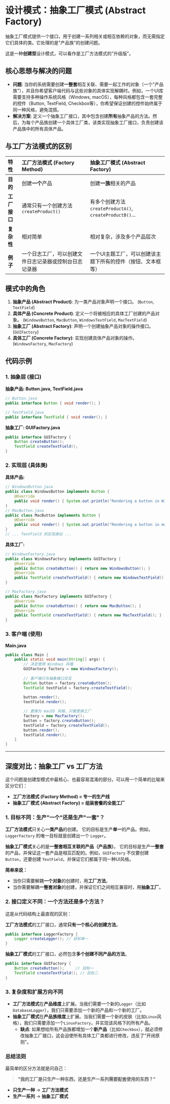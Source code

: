 # 设计模式：抽象工厂模式 (Abstract Factory)

抽象工厂模式提供一个接口，用于创建一系列相关或相互依赖的对象，而无需指定它们具体的类。它处理的是"产品族"的创建问题。

这是一种**创建型**设计模式，可以看作是工厂方法模式的"升级版"。

## 核心思想与解决的问题

*   **问题**: 当你的系统需要创建**一整套**相互关联、需要一起工作的对象（一个"产品族"），并且你希望客户端代码与这些对象的具体实现解耦时。例如，一个UI库需要支持多种操作系统风格（Windows, macOS），每种风格都包含一套完整的控件（Button, TextField, Checkbox等），你希望保证创建的控件始终属于同一种风格，避免混搭。
*   **解决方案**: 定义一个抽象工厂接口，其中包含创建**所有**抽象产品的方法。然后，为每个产品族创建一个具体工厂类，该类实现抽象工厂接口，负责创建该产品族中的所有具体产品。

## 与工厂方法模式的区别

| 特性 | 工厂方法模式 (Factory Method) | 抽象工厂模式 (Abstract Factory) |
| :--- | :--- | :--- |
| **目的** | 创建**一个**产品 | 创建**一族**相关的产品 |
| **工厂接口**| 通常只有一个创建方法 `createProduct()` | 有多个创建方法 `createProductA()`, `createProductB()`... |
| **复杂性** | 相对简单 | 相对复杂，涉及多个产品层次 |
| **例子** | 一个日志工厂，可以创建文件日志记录器或控制台日志记录器 | 一个UI主题工厂，可以创建该主题下所有的控件（按钮、文本框等）|

## 模式中的角色

1.  **抽象产品 (Abstract Product)**: 为一类产品对象声明一个接口。 (`Button`, `TextField`)
2.  **具体产品 (Concrete Product)**: 定义一个将被相应的具体工厂创建的产品对象。 (`WindowsButton`, `MacButton`, `WindowsTextField`, `MacTextField`)
3.  **抽象工厂 (Abstract Factory)**: 声明一个创建抽象产品对象的操作接口。 (`GUIFactory`)
4.  **具体工厂 (Concrete Factory)**: 实现创建具体产品对象的操作。 (`WindowsFactory`, `MacFactory`)

## 代码示例

### 1. 抽象层 (接口)

**抽象产品: Button.java, TextField.java**
```java
// Button.java
public interface Button { void render(); }

// TextField.java
public interface TextField { void render(); }
```

**抽象工厂: GUIFactory.java**
```java
public interface GUIFactory {
    Button createButton();
    TextField createTextField();
}
```

### 2. 实现层 (具体类)

**具体产品:**
```java
// WindowsButton.java
public class WindowsButton implements Button {
    @Override
    public void render() { System.out.println("Rendering a button in Windows style."); }
}
// MacButton.java
public class MacButton implements Button {
    @Override
    public void render() { System.out.println("Rendering a button in macOS style."); }
}
// ... TextField 的实现类似 ...
```

**具体工厂:**
```java
// WindowsFactory.java
public class WindowsFactory implements GUIFactory {
    @Override
    public Button createButton() { return new WindowsButton(); }
    @Override
    public TextField createTextField() { return new WindowsTextField(); }
}

// MacFactory.java
public class MacFactory implements GUIFactory {
    @Override
    public Button createButton() { return new MacButton(); }
    @Override
    public TextField createTextField() { return new MacTextField(); }
}
```

### 3. 客户端 (使用)

**Main.java**
```java
public class Main {
    public static void main(String[] args) {
        // 决定使用 Windows 风格
        GUIFactory factory = new WindowsFactory();
        
        // 客户端只与抽象接口交互
        Button button = factory.createButton();
        TextField textField = factory.createTextField();
        
        button.render();
        textField.render();

        // 更换为 macOS 风格，只需更换工厂
        factory = new MacFactory();
        button = factory.createButton();
        textField = factory.createTextField();
        button.render();
        textField.render();
    }
}
```

---

## 深度对比：抽象工厂 vs 工厂方法

这个问题是创建型模式中最核心、也最容易混淆的部分。可以用一个简单的比喻来区分它们：

*   **工厂方法模式 (Factory Method) = 专一的生产线**
*   **抽象工厂模式 (Abstract Factory) = 组装套餐的全能工厂**

### 1. 目标不同：生产"一个"还是生产"一套"？

**工厂方法模式**只关心**一类产品**的创建。
它的目标是生产**单一**的产品。例如，`LoggerFactory` 的唯一目标就是创建出一个 `Logger`。

**抽象工厂模式**关心的是**一整套相互关联的产品（产品族）**。
它的目标是生产**一整套**的产品，并保证这一套产品是相互匹配的。例如，`GUIFactory` 不仅要创建 `Button`，还要创建 `TextField`，并保证它们都属于同一种UI风格。

**简单来说：**
*   当你只需要解耦**一个对象**的创建时，用**工厂方法**。
*   当你需要解耦**一整套对象**的创建，并保证它们之间相互兼容时，用**抽象工厂**。

### 2. 接口定义不同：一个方法还是多个方法？

这是从代码结构上最直观的区别：

**工厂方法模式**的工厂接口，通常**只有一个核心的创建方法**。
```java
public interface LoggerFactory {
    Logger createLogger(); // 目标单一
}
```

**抽象工厂模式**的工厂接口，必然包含**多个创建不同产品的方法**。
```java
public interface GUIFactory {
    Button createButton();     // 目标一
    TextField createTextField(); // 目标二
}
```

### 3. 复杂度和扩展方向不同

*   **工厂方法模式**在**产品维度**上扩展。当我们需要一个新的`Logger`（比如`DatabaseLogger`），我们只需要添加一个新的产品和一个新的工厂。
*   **抽象工厂模式**在**产品族维度**上扩展。当我们需要一个新的皮肤（比如`Linux`风格），我们只需要添加一个`LinuxFactory`，并实现该风格下的所有产品。
    *   **缺点**: 如果想给所有产品族都增加一个**新产品**（比如`Checkbox`），就必须修改抽象工厂接口，这会迫使所有具体工厂类都进行修改，违反了"开闭原则"。

### 总结法则

最简单的区分方法就是问自己：

> **"我的工厂是只生产一种东西，还是生产一系列需要配套使用的东西？"**

*   **只生产一种** -> **工厂方法模式**
*   **生产一系列** -> **抽象工厂模式** 